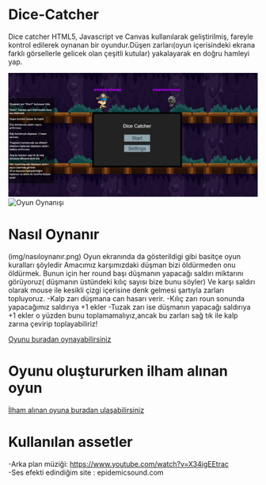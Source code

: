 # Dice-Catcher
Dice catcher HTML5, Javascript ve Canvas kullanılarak geliştirilmiş, fareyle kontrol edilerek oynanan bir oyundur.Düşen zarları(oyun içerisindeki ekrana farklı görsellerle gelicek olan çeşitli kutular) yakalayarak en doğru hamleyi yap.

![Oyun Başlangıcı](img/oyunekrani1.png)
![Oyun Oynanışı](images/oyunekrani2.png)

# Nasıl Oynanır
(img/nasıloynanır.png)
Oyun ekranında da gösterildigi gibi basitçe oyun kuralları şöyledir
Amacımız karşımızdaki düşman bizi öldürmeden onu öldürmek.
Bunun için her round başı düşmanın yapacağı saldırı miktarını görüyoruz( düşmanın üstündeki kılıç sayısı bize bunu söyler)
Ve karşı saldırı olarak mouse ile kesikli çizgi içerisine denk gelmesi şartıyla zarları topluyoruz.
 -Kalp zarı düşmana can hasarı verir.
 -Kılıç zarı roun sonunda yapacağımız saldırıya +1 ekler
 -Tuzak zarı ise düşmanın yapacağı saldırıya +1 ekler o yüzden bunu toplamamalıyız,ancak bu zarları sağ tık ile kalp zarına çevirip toplayabiliriz!

 [Oyunu buradan oynayabilirsiniz](https://beyzzk.github.io/Dice-Catcher/) 

 # Oyunu oluştururken ilham alınan oyun
 [İlham alınan oyuna buradan ulaşabilirsiniz](https://kultisti.itch.io/dice-catcher) 

 # Kullanılan assetler
 -Arka plan müziği: https://www.youtube.com/watch?v=X34igEEtrac  
 -Ses efekti edindiğim site : epidemicsound.com